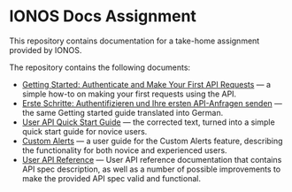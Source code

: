 # IONOS Docs Assignment

This repository contains documentation for a take-home assignment provided by IONOS.

The repository contains the following documents:

- [Getting Started: Authenticate and Make Your First API Requests](./guides/getting-started.md) — a simple how-to on making your first requests using the API.
- [Erste Schritte: Authentifizieren und Ihre ersten API-Anfragen senden](./guides/getting-started-de.md) — the same Getting started guide translated into German.
- [User API Quick Start Guide](./guides/quickstart.md) — the corrected text, turned into a simple quick start guide for novice users.
- [Custom Alerts](./guides/custom-alerts.md) — a user guide for the Custom Alerts feature, describing the functionality for both novice and experienced users.
- [User API Reference](./reference/users.md) — User API reference documentation that contains API spec description, as well as a number of possible improvements to make the provided API spec valid and functional.
